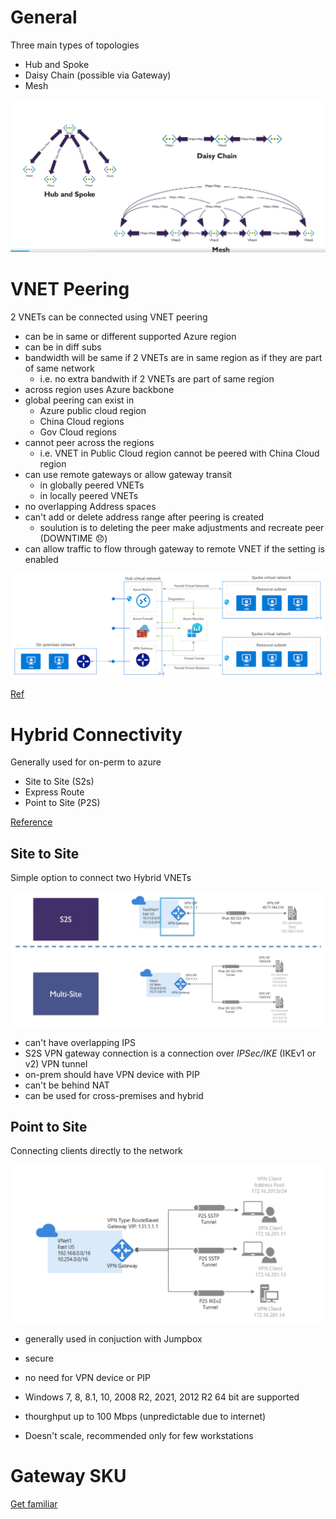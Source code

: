 # General

Three main types of topologies

* Hub and Spoke
* Daisy Chain (possible via Gateway)
* Mesh


![image topology](./img/azure-topology.png)

# VNET Peering

2 VNETs can be connected using VNET peering

* can be in same or different supported Azure region
* can be in diff subs
* bandwidth will be same if 2 VNETs are in same region as if they are part of same network 
    * i.e. no extra bandwith if 2 VNETs are part of same region
* across region uses Azure backbone
* global peering can exist in 
    * Azure public cloud region
    * China Cloud regions
    * Gov Cloud regions
* cannot peer across the regions
    * i.e. VNET in Public Cloud region cannot be peered with China Cloud region
* can use remote gateways or allow gateway transit
    * in globally peered VNETs
    * in locally peered VNETs
* no overlapping Address spaces
* can't add or delete address range after peering is created
    * soulution is to deleting the peer make adjustments and recreate peer (DOWNTIME 😞)
* can allow traffic to flow through gateway to remote VNET if the setting is enabled


![image hub-spoke-peering](./img/hub-spoke-peering.png)

[Ref](https://docs.microsoft.com/en-us/azure/architecture/reference-architectures/hybrid-networking/hub-spoke)

# Hybrid Connectivity

Generally used for on-perm to azure

* Site to Site (S2s)
* Express Route
* Point to Site (P2S)

[Reference](https://docs.microsoft.com/en-us/azure/vpn-gateway/design)
## Site to Site

Simple option to connect two Hybrid VNETs

![image](./img/s2s.png)

* can't have overlapping IPS
* S2S VPN gateway connection is a connection over *IPSec/IKE* (IKEv1 or v2) VPN tunnel
* on-prem should have VPN device with PIP
* can't be behind NAT
* can be used for cross-premises and hybrid

## Point to Site

Connecting clients directly to the network

![image](./img/p2s.png)

* generally used in conjuction with Jumpbox

* secure
* no need for VPN device or PIP
* Windows 7, 8, 8.1, 10, 2008 R2, 2021, 2012 R2 64 bit are supported
* thourghput up to 100 Mbps (unpredictable due to internet)
* Doesn't scale, recommended only for few workstations


# Gateway SKU

[Get familiar](https://docs.microsoft.com/en-us/azure/vpn-gateway/vpn-gateway-about-vpngateways#gwsku)